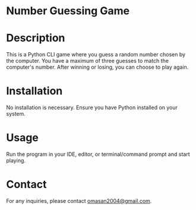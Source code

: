 # Number Guessing Game

# Description
This is a Python CLI game where you guess a random number chosen by the computer. You have a maximum of three guesses to match the computer's number. After winning or losing, you can choose to play again.

# Installation
No installation is necessary. Ensure you have Python installed on your system.

# Usage
Run the program in your IDE, editor, or terminal/command prompt and start playing.

# Contact
For any inquiries, please contact omasan2004@gmail.com.

